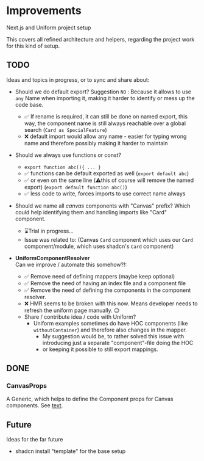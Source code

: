 # Improvements

Next.js and Uniform project setup

This covers all refined architecture and helpers, regarding the project work for this kind of setup.

## TODO

Ideas and topics in progress, or to sync and share about:

* Should we do default export? Suggestion `NO` : Because it allows to use `any` Name when importing it, making it harder to identify or mess up the code base.
  * ✅ If rename is required, it can still be done on named export, this way, the component name is still always reachable over a global search (`Card as SpecialFeature`)
  * ❌ default import would allow any name - easier for typing wrong name and therefore possibly making it harder to maintain

* Should we always use functions or const?
  * `export function abc(){ ... }`
  * ✅ functions can be default exported as well (`export default abc`)
  * ✅ or even on the same line (⚠️this of course will remove the named export) (`export default function abc()`)
  * ✅ less code to write, forces imports to use correct name always

* Should we name all *canvas* components with "Canvas" prefix? Which could help identifying them and handling imports like "Card" component.
  * ⌛Trial in progress...
  * Issue was related to: (Canvas `Card` component which uses our `Card` component/module, which uses shadcn's `Card` component)

* **UniformComponentResolver**  
  Can we improve / automate this somehow?!:
  * ✅ Remove need of defining mappers (maybe keep optional)
  * ✅ Remove the need of having an index file and a component file
  * ✅ Remove the need of defining the components in the component resolver.
  * ❌ HMR seems to be broken with this now. Means developer needs to refresh the uniform page manually. 😥
  * Share / contribute idea / code with Uniform?
    * Uniform examples sometimes do have HOC components (like `withoutContainer`) and therefore also changes in the mapper.
      * My suggestion would be, to rather solved this issue with introducing just a separate "component"-file doing the HOC
      * or keeping it possible to still export mappings.

## DONE

### CanvasProps

A Generic, which helps to define the Component props for Canvas components.
See [text](lib/typeHelpers.ts).

## Future

Ideas for the far future

* shadcn install "template" for the base setup